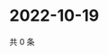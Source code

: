 # 2022-10-19

共 0 条

<!-- BEGIN WEIBO -->
<!-- 最后更新时间 Wed Oct 19 2022 15:42:00 GMT+0800 (China Standard Time) -->

<!-- END WEIBO -->
